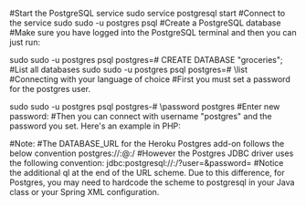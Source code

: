 #Start the PostgreSQL service
sudo service postgresql start
#Connect to the service
sudo sudo -u postgres psql
#Create a PostgreSQL database
#Make sure you have logged into the PostgreSQL terminal and then you can just run:

sudo sudo -u postgres psql
postgres=# CREATE DATABASE "groceries";
#List all databases
sudo sudo -u postgres psql
postgres=# \list
#Connecting with your language of choice
#First you must set a password for the postgres user.

sudo sudo -u postgres psql
postgres-# \password postgres
#Enter new password:
#Then you can connect with username "postgres" and the password you set. Here's an example in PHP:

<?php
$link = pg_connect("host=localhost dbname=groceries user=postgres password=cloud9isawesome");
?>

#Note:
#The DATABASE_URL for the Heroku Postgres add-on follows the below convention
postgres://<username>:<password>@<host>:<port>/<dbname>
#However the Postgres JDBC driver uses the following convention:
jdbc:postgresql://<host>:<port>/<dbname>?user=<username>&password=<password>
#Notice the additional ql at the end of the URL scheme. Due to this difference, for Postgres, you may need to hardcode the scheme to postgresql in your Java class or your Spring XML configuration.